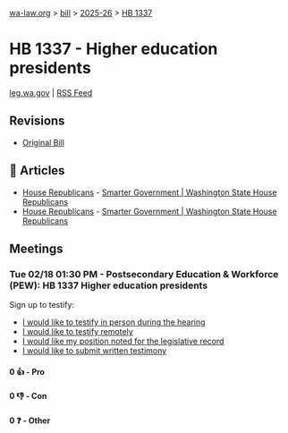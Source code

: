 [wa-law.org](/) > [bill](/bill/) > [2025-26](/bill/2025-26/) > [HB 1337](/bill/2025-26/hb/1337/)

# HB 1337 - Higher education presidents
[leg.wa.gov](https://app.leg.wa.gov/billsummary?BillNumber=1337&Year=2025&Initiative=false) | [RSS Feed](./rss.xml)

## Revisions
* [Original Bill](1/)

## 📰 Articles
* [House Republicans](/org/house_republicans/) - [Smarter Government | Washington State House Republicans](http://houserepublicans.wa.gov/our-priorities/smarter-government/#:~:text=Getting%20ferries%20online%20faster)
* [House Republicans](/org/house_republicans/) - [Smarter Government | Washington State House Republicans](https://houserepublicans.wa.gov/our-priorities/smarter-government/#:~:text=Getting%20ferries%20online%20faster)

## Meetings
### Tue 02/18 01:30 PM - Postsecondary Education & Workforce (PEW): HB 1337 Higher education presidents
Sign up to testify:
* [I would like to testify in person during the hearing](https://app.leg.wa.gov/csi/Testifier/Add?chamber=House&mId=32870&aId=164248&caId=25960&tId=1)
* [I would like to testify remotely](https://app.leg.wa.gov/csi/Testifier/Add?chamber=House&mId=32870&aId=164248&caId=25960&tId=2)
* [I would like my position noted for the legislative record](https://app.leg.wa.gov/csi/Testifier/Add?chamber=House&mId=32870&aId=164248&caId=25960&tId=3)
* [I would like to submit written testimony](https://app.leg.wa.gov/csi/Testifier/Add?chamber=House&mId=32870&aId=164248&caId=25960&tId=4)

#### 0 👍 - Pro

#### 0 👎 - Con

#### 0 ❓ - Other
